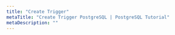```yaml
---
title: "Create Trigger"
metaTitle: "Create Trigger PostgreSQL | PostgreSQL Tutorial"
metaDescription: ""
---
```

